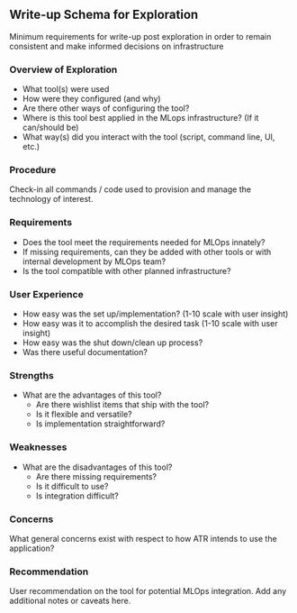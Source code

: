 ## Write-up Schema for Exploration

Minimum requirements for write-up post exploration in order to remain consistent and make informed decisions on infrastructure

### Overview of Exploration

- What tool(s) were used
- How were they configured (and why)
- Are there other ways of configuring the tool?
- Where is this tool best applied in the MLops infrastructure? (If it can/should be)
- What way(s) did you interact with the tool (script, command line, UI, etc.)

### Procedure

Check-in all commands / code used to provision and manage the technology of interest.

### Requirements

- Does the tool meet the requirements needed for MLOps innately?
- If missing requirements, can they be added with other tools or with internal development by MLOps team?
- Is the tool compatible with other planned infrastructure?

### User Experience

- How easy was the set up/implementation? (1-10 scale with user insight)
- How easy was it to accomplish the desired task (1-10 scale with user insight)
- How easy was the shut down/clean up process?
- Was there useful documentation?

### Strengths
    
- What are the advantages of this tool?
    - Are there wishlist items that ship with the tool?
    - Is it flexible and versatile?
    - Is implementation straightforward?

### Weaknesses

- What are the disadvantages of this tool?
    - Are there missing requirements?
    - Is it difficult to use?
    - Is integration difficult?

### Concerns

What general concerns exist with respect to how ATR intends to use the application?

### Recommendation

User recommendation on the tool for potential MLOps integration. Add any additional notes or caveats here. 
